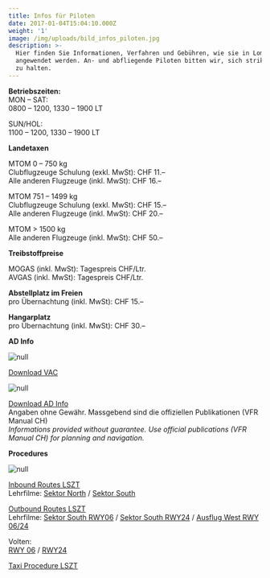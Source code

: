 ```yaml
---
title: Infos für Piloten
date: 2017-01-04T15:04:10.000Z
weight: '1'
image: /img/uploads/bild_infos_piloten.jpg
description: >-
  Hier finden Sie Informationen, Verfahren und Gebühren, wie sie in Lommis LSZT
  angewendet werden. An- und abfliegende Piloten bitten wir, sich strikt daran
  zu halten.
---
```

**Betriebszeiten:**\
MON – SAT: \
0800 – 1200, 1330 – 1900 LT

SUN/HOL: \
1100 – 1200, 1330 – 1900 LT

**Landetaxen**

MTOM 0 – 750 kg\
Clubflugzeuge Schulung (exkl. MwSt): CHF 11.–\
Alle anderen Flugzeuge (inkl. MwSt): CHF 16.–

MTOM 751 – 1499 kg\
Clubflugzeuge Schulung (exkl. MwSt): CHF 15.–\
Alle anderen Flugzeuge (inkl. MwSt): CHF 20.–

MTOM > 1500 kg\
Alle anderen Flugzeuge (inkl. MwSt): CHF 50.–

**Treibstoffpreise**

MOGAS (inkl. MwSt): Tagespreis CHF/Ltr.\
AVGAS (inkl. MwSt): Tagespreis CHF/Ltr.

**Abstellplatz im Freien**\
pro Übernachtung (inkl. MwSt): CHF 15.–

**Hangarplatz**\
pro Übernachtung (inkl. MwSt): CHF 30.–

**AD Info**

![null](/img/uploads/bild_piloteninfos_vac.jpg)

[Download VAC](https://drive.google.com/a/mfgt.ch/file/d/1jEGnBAYojDRh-UdCEI4TGfauzU7eSCtn/view?usp=sharing)

![null](/img/uploads/bild_piloteninfos_ad-info.jpg)

[Download AD Info](https://drive.google.com/a/mfgt.ch/file/d/1iQBUCZ45rKlyD6w3_GW4NHezcb4X2PJy/view?usp=sharing)\
Angaben ohne Gewähr. Massgebend sind die offiziellen Publikationen (VFR Manual CH)\
_Informations provided without guarantee. Use official publications (VFR Manual CH) for planning and navigation._

**Procedures**

![null](/img/uploads/procedures_lszt.jpg)

[Inbound Routes LSZT](https://drive.google.com/file/d/1bdeOlb4hrduCsIKg1SUZ_qwDIMU9HMDp/view?usp=sharing)\
Lehrfilme:
[Sektor North](https://drive.google.com/file/d/1hPCCLCv8gBJ-oLOXbhF69GODDj6vPkf8/view?usp=sharing) /
[Sektor South](https://drive.google.com/file/d/1QVaf1NUijdmwt42uUGaiZr3wXK0CsUo_/view?usp=sharing)

[Outbound Routes LSZT](https://drive.google.com/file/d/1Hnvg-abZRccDYahu_udqg3kQt0p629Y2/view?usp=sharing)\
Lehrfilme:
[Sektor South RWY06](https://drive.google.com/file/d/1rnr9KmxPWUzdw3u7MkxcJCEwyWVuls6q/view?usp=sharing) /
[Sektor South RWY24](https://drive.google.com/file/d/14jiC7B3A7sZcU2GoDo8SPKDtyO0vmdQU/view?usp=sharing) /
[Ausflug West RWY 06/24](https://drive.google.com/file/d/1AwCBsBpA9Q942CKjkTKs7boMmhBfV-9I/view?usp=sharing)

Volten:\
[RWY 06](https://drive.google.com/file/d/1CB-NzlNmIwdyF3GkBOH6sgqt60_Efdyr/view?usp=sharing) /
[RWY24](https://drive.google.com/file/d/1xPOXha2yLNa9EA2fXSSd8FACPaKvbaRx/view?usp=sharing)

[Taxi Procedure LSZT](https://drive.google.com/file/d/1Pt7ygMe8LV08fdrnCMXK35IT7diBDzQH/view?usp=sharing)
